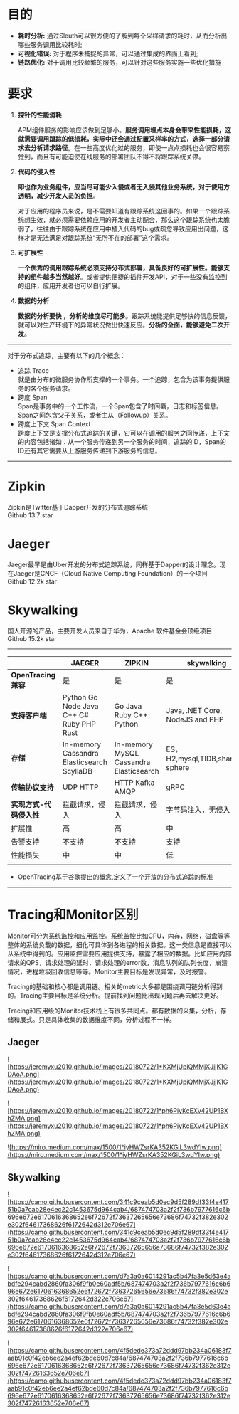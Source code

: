 # 目的
- **耗时分析:** 通过Sleuth可以很方便的了解到每个采样请求的耗时，从而分析出哪些服务调用比较耗时;
- **可视化错误:** 对于程序未捕捉的异常，可以通过集成的界面上看到;
- **链路优化:** 对于调用比较频繁的服务，可以针对这些服务实施一些优化措施
  
# 要求
1. **探针的性能消耗**
    
    APM组件服务的影响应该做到足够小。**服务调用埋点本身会带来性能损耗，这就需要调用跟踪的低损耗，实际中还会通过配置采样率的方式，选择一部分请求去分析请求路径**。在一些高度优化过的服务，即使一点点损耗也会很容易察觉到，而且有可能迫使在线服务的部署团队不得不将跟踪系统关停。
    
2. **代码的侵入性**
    
    **即也作为业务组件，应当尽可能少入侵或者无入侵其他业务系统，对于使用方透明，减少开发人员的负担**。
    
    对于应用的程序员来说，是不需要知道有跟踪系统这回事的。如果一个跟踪系统想生效，就必须需要依赖应用的开发者主动配合，那么这个跟踪系统也太脆弱了，往往由于跟踪系统在应用中植入代码的bug或疏忽导致应用出问题，这样才是无法满足对跟踪系统“无所不在的部署”这个需求。
    
3. **可扩展性**
    
    **一个优秀的调用跟踪系统必须支持分布式部署，具备良好的可扩展性。能够支持的组件越多当然越好**。或者提供便捷的插件开发API，对于一些没有监控到的组件，应用开发者也可以自行扩展。
    
4. **数据的分析**
    
    **数据的分析要快 ，分析的维度尽可能多**。跟踪系统能提供足够快的信息反馈，就可以对生产环境下的异常状况做出快速反应。**分析的全面，能够避免二次开发**。

------
对于分布式追踪，主要有以下的几个概念：
- 追踪 Trace  
  就是由分布的微服务协作所支撑的一个事务。一个追踪，包含为该事务提供服务的各个服务请求。
- 跨度 Span  
  Span是事务中的一个工作流，一个Span包含了时间戳，日志和标签信息。Span之间包含父子关系，或者主从（Followup）关系。
- 跨度上下文 Span Context  
  跨度上下文是支撑分布式追踪的关键，它可以在调用的服务之间传递，上下文的内容包括诸如：从一个服务传递到另一个服务的时间，追踪的ID，Span的ID还有其它需要从上游服务传递到下游服务的信息。

-------------
# Zipkin  
Zipkin是Twitter基于Dapper开发的分布式追踪系统  
Github 13.7 star 

# Jaeger  
Jaeger最早是由Uber开发的分布式追踪系统，同样基于Dapper的设计理念。现在Jaeger是CNCF（Cloud Native Computing Foundation）的一个项目  
Github 12.2k star

# Skywalking
国人开源的产品，主要开发人员来自于华为，Apache 软件基金会顶级项目  
Github 15.2k star

--------
|  | **JAEGER** | **ZIPKIN** | skywalking |
| --- | --- | --- | --- |
| **OpenTracing兼容** | 是 | 是 | 是 |
| **支持客户端** | Python Go Node Java C++ C# Ruby PHP Rust  | Go Java Ruby C++ Python | Java, .NET Core, NodeJS and PHP |
| **存储** | In-memory Cassandra Elasticsearch ScyllaDB  | In-memory MySQL Cassandra Elasticsearch | ES，H2,mysql,TIDB,sharding sphere |
| **传输协议支持** | UDP HTTP | HTTP Kafka AMQP | gRPC |
| **实现方式-代码侵入性** | 拦截请求，侵入 | 拦截请求，侵入 | 字节码注入，无侵入 |
| 扩展性 | 高 | 高 | 中 |
| 告警支持 | 不支持 | 不支持 | 支持 |
| 性能损失 |中 | 中 | 低 |
||
* OpenTracing基于谷歌提出的概念,定义了一个开放的分布式追踪的标准

-----
# Tracing和Monitor区别  
Monitor可分为系统监控和应用监控。系统监控比如CPU，内存，网络，磁盘等等整体的系统负载的数据，细化可具体到各进程的相关数据。这一类信息是直接可以从系统中得到的。应用监控需要应用提供支持，暴露了相应的数据。比如应用内部请求的QPS，请求处理的延时，请求处理的error数，消息队列的队列长度，崩溃情况，进程垃圾回收信息等等。Monitor主要目标是发现异常，及时报警。

Tracing的基础和核心都是调用链。相关的metric大多都是围绕调用链分析得到的。Tracing主要目标是系统分析。提前找到问题比出现问题后再去解决更好。

Tracing和应用级的Monitor技术栈上有很多共同点。都有数据的采集，分析，存储和展式。只是具体收集的数据维度不同，分析过程不一样。

Jaeger
-----
![https://jeremyxu2010.github.io/images/20180722/1*KXMjUpiQMMjXJjjK1GDAoA.png](https://jeremyxu2010.github.io/images/20180722/1*KXMjUpiQMMjXJjjK1GDAoA.png)

![https://jeremyxu2010.github.io/images/20180722/1*ph6PiyKcEXv42UP1BXhZMA.png](https://jeremyxu2010.github.io/images/20180722/1*ph6PiyKcEXv42UP1BXhZMA.png)

![https://miro.medium.com/max/1500/1*iyHWZsrKA352KGiL3wdYIw.png](https://miro.medium.com/max/1500/1*iyHWZsrKA352KGiL3wdYIw.png)

Skywalking
----
![https://camo.githubusercontent.com/341c9ceab5d0ec9d5f289df33f4e41751b0a7cab28e4ec22c1453675d964cab4/687474703a2f2f736b7977616c6b696e672e6170616368652e6f72672f73637265656e73686f74732f382e302e302f64617368626f6172642d312e706e67](https://camo.githubusercontent.com/341c9ceab5d0ec9d5f289df33f4e41751b0a7cab28e4ec22c1453675d964cab4/687474703a2f2f736b7977616c6b696e672e6170616368652e6f72672f73637265656e73686f74732f382e302e302f64617368626f6172642d312e706e67)

![https://camo.githubusercontent.com/d7a3a0a6014291ac5b47fa3e5d63e4abdfe294cabd2860fa306f9fb0e60adf5b/687474703a2f2f736b7977616c6b696e672e6170616368652e6f72672f73637265656e73686f74732f382e302e302f64617368626f6172642d322e706e67](https://camo.githubusercontent.com/d7a3a0a6014291ac5b47fa3e5d63e4abdfe294cabd2860fa306f9fb0e60adf5b/687474703a2f2f736b7977616c6b696e672e6170616368652e6f72672f73637265656e73686f74732f382e302e302f64617368626f6172642d322e706e67)

![https://camo.githubusercontent.com/4f5dede373a72ddd97bb234a06183f7aab91c0f42eb6ee2a4ef62bde60d7c84a/687474703a2f2f736b7977616c6b696e672e6170616368652e6f72672f73637265656e73686f74732f362e312e302f74726163652e706e67](https://camo.githubusercontent.com/4f5dede373a72ddd97bb234a06183f7aab91c0f42eb6ee2a4ef62bde60d7c84a/687474703a2f2f736b7977616c6b696e672e6170616368652e6f72672f73637265656e73686f74732f362e312e302f74726163652e706e67)